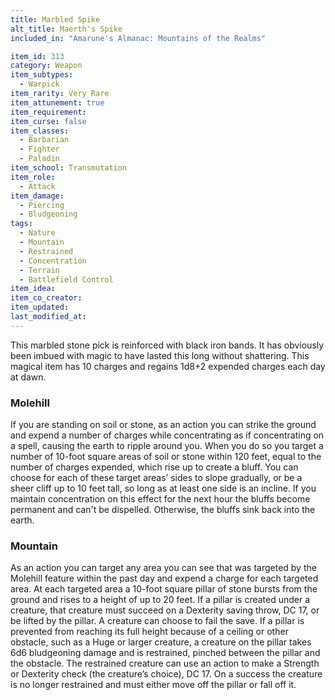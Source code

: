 ```yaml
---
title: Marbled Spike
alt_title: Maerth's Spike
included_in: "Amarune's Almanac: Mountains of the Realms"

item_id: 313
category: Weapon
item_subtypes: 
  - Warpick
item_rarity: Very Rare
item_attunement: true
item_requirement: 
item_curse: false
item_classes: 
  - Barbarian
  - Fighter
  - Paladin
item_school: Transmutation
item_role: 
  - Attack
item_damage: 
  - Piercing
  - Bludgeoning
tags:
  - Nature
  - Mountain
  - Restrained
  - Concentration
  - Terrain
  - Battlefield Control
item_idea: 
item_co_creator: 
item_updated:
last_modified_at:
---
```


This marbled stone pick is reinforced with black iron bands. It has obviously been imbued with magic to have lasted this long without shattering. This magical item has 10 charges and regains 1d8+2 expended charges each day at dawn.

### Molehill
If you are standing on soil or stone, as an action you can strike the ground and expend a number of charges while concentrating as if concentrating on a spell, causing the earth to ripple around you. When you do so you target a number of 10-foot square areas of soil or stone within 120 feet, equal to the number of charges expended, which rise up to create a bluff. You can choose for each of these target areas’ sides to slope gradually, or be a sheer cliff up to 10 feet tall, so long as at least one side is an incline. If you maintain concentration on this effect for the next hour the bluffs become permanent and can't be dispelled. Otherwise, the bluffs sink back into the earth.

### Mountain
As an action you can target any area you can see that was targeted by the Molehill feature within the past day and expend a charge for each targeted area. At each targeted area a 10-foot square pillar of stone bursts from the ground and rises to a height of up to 20 feet. If a pillar is created under a creature, that creature must succeed on a Dexterity saving throw, DC 17, or be lifted by the pillar. A creature can choose to fail the save. If a pillar is prevented from reaching its full height because of a ceiling or other obstacle, such as a Huge or larger creature, a creature on the pillar takes 6d6 bludgeoning damage and is restrained, pinched between the pillar and the obstacle. The restrained creature can use an action to make a Strength or Dexterity check (the creature’s choice), DC 17. On a success the creature is no longer restrained and must either move off the pillar or fall off it.
